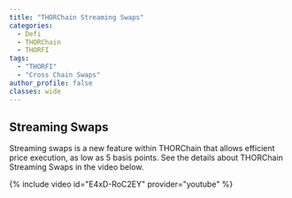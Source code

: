 ```yaml
---
title: "THORChain Streaming Swaps"
categories:
  - Defi
  - THORChain
  - THORFI
tags:
  - "THORFI"  
  - "Cross Chain Swaps"
author_profile: false
classes: wide
---
```


## Streaming Swaps

Streaming swaps is a new feature within THORChain that allows efficient price execution, as low as 5 basis points. See the details about THORChain Streaming Swaps in the video below.

{% include video id="E4xD-RoC2EY" provider="youtube" %}
